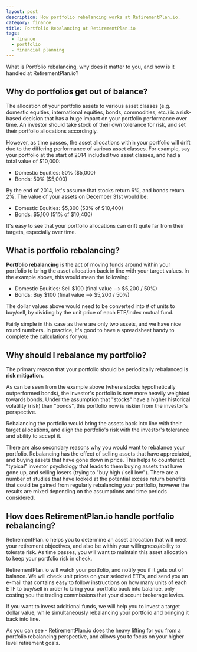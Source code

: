 ```yaml
---
layout: post
description: How portfolio rebalancing works at RetirementPlan.io.
category: finance
title: Portfolio Rebalancing at RetirementPlan.io
tags: 
  - finance
  - portfolio
  - financial planning
---
```


What is Portfolio rebalancing, why does it matter to you, and how is it handled at RetirementPlan.io?

## Why do portfolios get out of balance? ##

The allocation of your portfolio assets to various asset classes (e.g. domestic equities, international equities, bonds, commodities, etc.) is a risk-based decision that has a huge impact on your portfolio performance over time.  An investor should take stock of their own tolerance for risk, and set their portfolio allocations accordingly.

However, as time passes, the asset allocations within your portfolio will drift due to the differing performance of various asset classes.  For example, say your portfolio at the start of 2014 included two asset classes, and had a total value of $10,000:

- Domestic Equities: 50% ($5,000)
- Bonds: 50% ($5,000)

By the end of 2014, let's assume that stocks return 6%, and bonds return 2%.  The value of your assets on December 31st would be:

- Domestic Equities: $5,300 (53% of $10,400)
- Bonds: $5,100 (51% of $10,400)

It's easy to see that your portfolio allocations can drift quite far from their targets, especially over time.

## What is portfolio rebalancing? ##

**Portfolio rebalancing** is the act of moving funds around within your portfolio to bring the asset allocation back in line with your target values. In the example above, this would mean the following:

- Domestic Equities: Sell $100 (final value --> $5,200 / 50%)
- Bonds: Buy $100 (final value --> $5,200 / 50%)

The dollar values above would need to be converted into # of units to buy/sell, by dividing by the unit price of each ETF/index mutual fund.

Fairly simple in this case as there are only two assets, and we have nice round numbers. In practice, it's good to have a spreadsheet handy to complete the calculations for you.

## Why should I rebalance my portfolio? ##

The primary reason that your portfolio should be periodically rebalanced is **risk mitigation**.

As can be seen from the example above (where stocks hypothetically outperformed bonds), the investor's portfolio is now more heavily weighted towards bonds.  Under the assumption that "stocks" have a higher historical volatility (risk) than "bonds", this portfolio now is riskier from the investor's perspective.

Rebalancing the portfolio would bring the assets back into line with their target allocations, and align the portfolio's risk with the investor's tolerance and ability to accept it.

There are also secondary reasons why you would want to rebalance your portfolio. Rebalancing has the effect of selling assets that have appreciated, and buying assets that have gone down in price.  This helps to counteract "typical" investor psychology that leads to them buying assets that have gone up, and selling losers (trying to "buy high / sell low").  There are a number of studies that have looked at the potential excess return benefits that could be gained from regularly rebalancing your portfolio, however the results are mixed depending on the assumptions and time periods considered.

## How does RetirementPlan.io handle portfolio rebalancing? ##

RetirementPlan.io helps you to determine an asset allocation that will meet your retirement objectives, and also be within your willingness/ability to tolerate risk. As time passes, you will want to maintain this asset allocation to keep your portfolio risk in check.

RetirementPlan.io will watch your portfolio, and notify you if it gets out of balance. We will check unit prices on your selected ETFs, and send you an e-mail that contains easy to follow instructions on how many units of each ETF to buy/sell in order to bring your portfolio back into balance, only costing you the trading commissions that your discount brokerage levies.

If you want to invest additional funds, we will help you to invest a target dollar value, while simultaneously rebalancing your portfolio and bringing it back into line.

As you can see - RetirementPlan.io does the heavy lifting for you from a portfolio rebalancing perspective, and allows you to focus on your higher level retirement goals.
